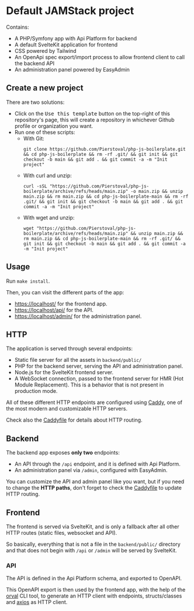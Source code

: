 Default JAMStack project
========================

Contains:

* A PHP/Symfony app with Api Platform for backend
* A default SvelteKit application for frontend
* CSS powered by Tailwind
* An OpenApi spec export/import process to allow frontend client to call the backend API
* An administration panel powered by EasyAdmin

## Create a new project

There are two solutions:

* Click on the <kbd>Use this template</kbd> button on the top-right of this repository's page, this will create a repository in whichever Github profile or organization you want.
* Run one of these scripts:
  * With Git:
    ```
    git clone https://github.com/Pierstoval/php-js-boilerplate.git && cd php-js-boilerplate && rm -rf .git/ && git init && git checkout -b main && git add . && git commit -a -m "Init project"
    ```
  * With curl and unzip:
    ```
    curl -sSL "https://github.com/Pierstoval/php-js-boilerplate/archive/refs/heads/main.zip" -o main.zip && unzip main.zip && rm main.zip && cd php-js-boilerplate-main && rm -rf .git/ && git init && git checkout -b main && git add . && git commit -a -m "Init project"
    ```
  * With wget and unzip:
    ```
    wget "https://github.com/Pierstoval/php-js-boilerplate/archive/refs/heads/main.zip" && unzip main.zip && rm main.zip && cd php-js-boilerplate-main && rm -rf .git/ && git init && git checkout -b main && git add . && git commit -a -m "Init project"
    ```

## Usage

Run `make install`.

Then, you can visit the different parts of the app:

* [https://localhost/](https://localhost/) for the frontend app.
* [https://localhost/api/](https://localhost/api/) for the API.
* [https://localhost/admin/](https://localhost/admin/) for the administration panel.

## HTTP

The application is served through several endpoints:

* Static file server for all the assets in `backend/public/`
* PHP for the backend server, serving the API and administration panel.
* Node.js for the SvelteKit frontend server.
* A WebSocket connection, passed to the frontend server for HMR (Hot Module Replacement). This is a behavior that is not present in production mode.

All of these different HTTP endpoints are configured using [Caddy](https://caddyserver.com), one of the most modern and customizable HTTP servers.

Check also the [Caddyfile](./docker/caddy/Caddyfile) for details about HTTP routing.

## Backend

The backend app exposes **only two** endpoints:

* An API through the `/api` endpoint, and it is defined with Api Platform.
* An administration panel via `/admin`, configured with EasyAdmin.

You can customize the API and admin panel like you want, but if you need to change the **HTTP paths**, don't forget to check the [Caddyfile](./docker/caddy/Caddyfile) to update HTTP routing.

## Frontend

The frontend is served via SvelteKit, and is only a fallback after all other HTTP routes (static files, websocket and API).

So basically, everything that is not a file in the `backend/public/` directory and that does not begin with `/api` or `/admin` will be served by SvelteKit.

### API

The API is defined in the Api Platform schema, and exported to OpenAPI.

This OpenAPI export is then used by the frontend app, with the help of the [orval](https://orval.dev/) CLI tool, to generate an HTTP client with endpoints, structs/classes and [axios](https://axios-http.com) as HTTP client.
